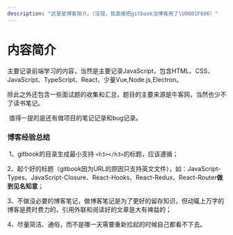 ```yaml
---
description: "这里是博客简介。（没错，我直接把gitbook当博客用了\U0001F606）"
---
```


# 内容简介

​	主要记录前端学习的内容，当然是主要记录JavaScript，包含HTML、CSS、JavaScript、TypeScript、React、少量Vue,Node.js,Electron。

​	 除此之外还包含一些面试题的收集和汇总，题目的主要来源是牛客网，当然也少不了读书笔记。

​	 值得一提的是还有做项目的笔记记录和bug记录。

### 博客经验总结

​	 1、gitbook的目录生成最小支持 `<h3></h3>`的标题，应该遵循；

​	 2、起个好的标题（gitbook因为URL的原因只支持英文文件），如：JavaScript-Types、JavaScript-Closure、React-Hooks、React-Redux、React-Router**做到见名知意**；

​	 3、不做没必要的博客笔记，做博客笔记是为了更好的留存知识，但动辄上万字的博客是费时费力的，引用外联和阅读好的文章是大有裨益的；

​	 4、尽量简洁、通俗，而不是哪一天需要重新捡起的时候自己都看不下去。

